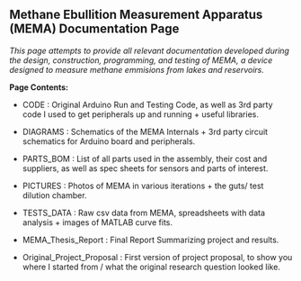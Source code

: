 ## Methane Ebullition Measurement Apparatus (MEMA) Documentation Page

*This page attempts to provide all relevant documentation developed during the design, construction, programming, and testing of MEMA, a device designed to measure methane emmisions from lakes and reservoirs.*

**Page Contents:**

+ CODE : Original Arduino Run and Testing Code, as well as 3rd party code I used to get peripherals up and running + useful libraries.

+ DIAGRAMS : Schematics of the MEMA Internals + 3rd party circuit schematics for Arduino board and peripherals.
+ PARTS_BOM : List of all parts used in the assembly, their cost and suppliers, as well as spec sheets for sensors and parts of interest.
+ PICTURES : Photos of MEMA in various iterations + the guts/ test dilution chamber.
+ TESTS_DATA : Raw csv data from MEMA, spreadsheets with data analysis + images of MATLAB curve fits.

+ MEMA_Thesis_Report : Final Report Summarizing project and results.
+ Original_Project_Proposal : First version of project proposal, to show you where I started from / what the original research question looked like.





